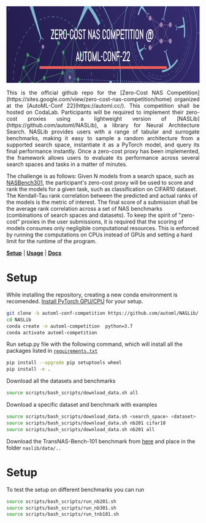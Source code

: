 
<div align="center">
  <img src="images/zcp_competition.png" width="1000" height="200">
</div>

<p align=justify>
This is the official github repo for the [Zero-Cost NAS Competition](https://sites.google.com/view/zero-cost-nas-competition/home) organized at the [AutoML-Conf 22](https://automl.cc/). This competition shall be hosted on CodaLab. Participants will be required to implement their zero-cost proxies using a lightweight version of [NASLib](https://github.com/automl/NASLib), a library for Neural Architecture Search. NASLib provides users with a range of tabular and surrogate benchmarks, making it easy to sample a random architecture from a supported search space, instantiate it as a PyTorch model, and query its final performance instantly. Once a zero-cost proxy has been implemented, the framework allows users to evaluate its performance across several search spaces and tasks in a matter of minutes.

The challenge is as follows: Given N models from a search space, such as [NASBench301](https://arxiv.org/pdf/2008.09777.pdf), the participant's zero-cost proxy will be used to score and rank the models for a given task, such as classification on CIFAR10 dataset. The Kendall-Tau rank correlation between the predicted and actual ranks of the models is the metric of interest. The final score of a submission shall be the average rank correlation across a set of NAS benchmarks (combinations of search spaces and datasets). To keep the spirit of "zero-cost" proxies in the user submissions, it is required that the scoring of models consumes only negligible computational resources. This is enforced by running the computations on CPUs instead of GPUs and setting a hard limit for the runtime of the program.

</p>



[**Setup**](#setup)
| [**Usage**](#usage)
| [**Docs**](examples/)

# Setup

While installing the repository, creating a new conda environment is recomended. [Install PyTorch GPU/CPU](https://pytorch.org/get-started/locally/) for your setup.

```bash
git clone -b automl-conf-competition https://github.com/automl/NASLib/
cd NASLib
conda create -n automl-competition  python=3.7
conda activate automl-competition
```


Run setup.py file with the following command, which will install all the packages listed in [`requirements.txt`](requirements.txt)
```bash
pip install --upgrade pip setuptools wheel
pip install -e .
```
Download all the datasets and benchmarks
```bash
source scripts/bash_scripts/download_data.sh all 
```
Download a specific dataset and benchmark with examples
```bash
source scripts/bash_scripts/download_data.sh <search_space> <dataset> 
source scripts/bash_scripts/download_data.sh nb201 cifar10
source scripts/bash_scripts/download_data.sh nb201 all 
```
Download the TransNAS-Bench-101 benchmark from [here](https://www.noahlab.com.hk/opensource/vega/page/doc.html?path=datasets/transnasbench101) and place in the folder `naslib/data/..`


# Setup
To test the setup on different benchmarks you can run

```bash
source scripts/bash_scripts/run_nb201.sh
source scripts/bash_scripts/run_nb301.sh
source scripts/bash_scripts/run_tnb101.sh
```


